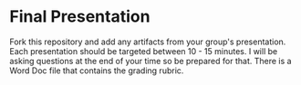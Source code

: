 # Final Presentation
Fork this repository and add any artifacts from your group's presentation. Each presentation should be targeted between 10 - 15 minutes.  I will be asking questions at the end of your time so be prepared for that.  There is a Word Doc file that contains the grading rubric.  